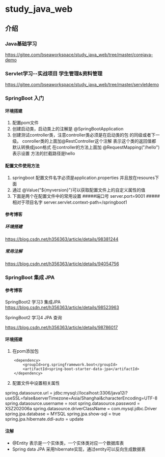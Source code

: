 # study_java_web
## 介绍
### Java基础学习
https://gitee.com/bseaworkspace/study_java_web/tree/master/corejava-demo

###  Servlet学习--实战项目 学生管理&资料管理
https://gitee.com/bseaworkspace/study_java_web/tree/master/servletdemo
###  SpringBoot 入门
#### 环境搭建
1. 配置pom文件
2. 创建启动类，启动类上的注解是 @SpringBootApplication
3. 创建测试controller类，注意controller类必须是在启动类的包
的同级或者下一级。 conroller类的上面加@RestController这个注解
表示这个类的返回值都默认转换成json格式
在controller的方法上面加 @RequestMapping("/hello") 表示设置
方法的拦截路径是hello
#### 配置文件使用方法
1. springboot 配置文件名字必须是application.properties
并且放在resoures下面
2. 通过 @Value("${myversion}")可以获取配置文件上的自定义属性的值
3. 下面是两个在配置文件中的常用设置 
    #####端口号
   server.port=9001
   #####相对于项目名字
   server.servlet.context-path=/springboot1

#### 参考博客

#####  环境搭建
https://blog.csdn.net/h356363/article/details/98381244
##### 常用注解
https://blog.csdn.net/h356363/article/details/94054756

###  SpringBoot 集成 JPA


#### 参考博客

SpringBoot2 学习3 集成JPA
https://blog.csdn.net/h356363/article/details/98523963

SpringBoot2 学习4 JPA 查询

https://blog.csdn.net/h356363/article/details/98786017

#### 环境搭建
1. 在pom添加包
 <!--  添加JPA的支持 -->
        <dependency>
            <groupId>org.springframework.boot</groupId>
            <artifactId>spring-boot-starter-data-jpa</artifactId>
        </dependency>
2.  配置文件中设置相关属性
 
spring.datasource.url = jdbc:mysql://localhost:3306/java12i?useSSL=false&serverTimezone=Asia/Shanghai&characterEncoding=UTF-8
spring.datasource.username = root
spring.datasource.password = XSZ202006a
spring.datasource.driverClassName = com.mysql.jdbc.Driver
spring.jpa.database = MYSQL
spring.jpa.show-sql = true
spring.jpa.hibernate.ddl-auto = update

#### 注解

- @Entity 表示是一个实体类，一个实体类对应一个数据库表
- Spring data JPA 采用hibernate实现，通过entity可以反向生成数据表













